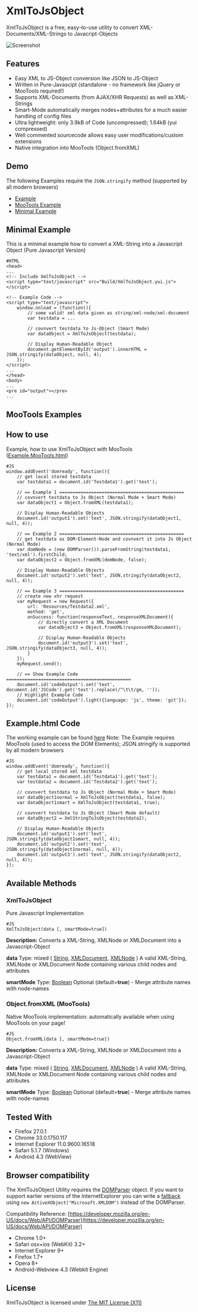 XmlToJsObject
===========

XmlToJsObject is a free, easy-to-use utility to convert XML-Documents/XML-Strings to Javacript-Objects

![Screenshot](http://static.andidittrich.de/XmlToJsObject/screenshot.jpg)

Features
--------

* Easy XML to JS-Object conversion like JSON to JS-Object
* Written in Pure-Javascipt (standalone - no framework like jQuery or MooTools required!)
* Supports XML-Documents (from AJAX/XHR Requests) as well as XML-Strings
* Smart-Mode automatically merges nodes+attributes for a much easier handling of config files
* Ultra lightweight: only 3.9kB of Code (uncompressed); 1.64kB (yui compressed)
* Well commented sourcecode allows easy user modifications/custom extensions
* Native integration into MooTools (Object.fromXML)

Demo
----
The following Examples require the `JSON.stringify` method (supported by all modern browsers)

* [Example](http://static.andidittrich.de/XmlToJsObject/Example.html)
* [MooTools Example](http://static.andidittrich.de/XmlToJsObject/Example.MooTools.html)
* [Minimal Example](http://static.andidittrich.de/XmlToJsObject/Example.Minimal.html)

Minimal Example
---------------
This is a minimal example how to convert a XML-String into a Javascript Object (Pure Javascript Version)

	#HTML
	<head>
	...
	<!-- Include XmlToJsObject -->
	<script type="text/javascript" src="Build/XmlToJsObject.yui.js"></script>
	
	<!-- Example Code -->	
	<script type="text/javascript">
		window.onload = (function(){
			// some valid! xml data given as string/xml-node/xml-document
			var testdata = ...
	
			// covnvert testdata to Js-Object (Smart Mode)
			var dataObject = XmlToJsObject(testdata);
											
			// Display Human-Readable Object
			document.getElementById('output').innerHTML = JSON.stringify(dataObject, null, 4);
		});
	</script>
	...
	</head>
	<body>
	...
	<pre id="output"></pre>
	...


MooTools Examples
-----------------

How to use
----------
Example, how to use XmlToJsObject with MooTools ([Example.MooTools.html](Example.MooTools.html))

	#JS
	window.addEvent('domready', function(){
		// get local stored testdata
		var testdata1 = document.id('Testdata1').get('text');
		
		// == Example 1 ===============================================
		// covnvert testdata to Js Object (Normal Mode + Smart Mode)
		var dataObject1 = Object.fromXML(testdata1);
		
		// Display Human-Readable Objects
		document.id('output1').set('text', JSON.stringify(dataObject1, null, 4));
		
		// == Example 2 ===============================================
		// get testdata as DOM-Element-Node and covnvert it into Js Object (Normal Mode)
		var domNode = (new DOMParser()).parseFromString(testdata1, 'text/xml').firstChild;
		var dataObject2 = Object.fromXML(domNode, false);
		
		// Display Human-Readable Objects
		document.id('output2').set('text', JSON.stringify(dataObject2, null, 4));
		
		// == Example 3 ===============================================
		// create new xhr request
		var myRequest = new Request({
		    url: 'Resources/Testdata2.xml',
		    method: 'get',
		    onSuccess: function(responseText, responseXMLDocument){
				// directly convert a XML Document
				var dataObject3 = Object.fromXML(responseXMLDocument);
		        
				// Display Human-Readable Objects
				document.id('output3').set('text', JSON.stringify(dataObject3, null, 4));
		    } 
		});
		myRequest.send();
		
		// == Show Example Code ===============================================
		document.id('codeOutput').set('text', document.id('JSCode').get('text').replace(/^\t\t/gm, ''));
		// Highlight Example Code
		document.id('codeOutput').light({language: 'js', theme: 'git'});
	});


Example.html Code
-----------------
The working example can be found [here](http://static.andidittrich.de/XmlToJsObject/Example.html)
Note: The Example requires MooTools (used to access the DOM Elements); JSON.stringify is supported by all modern browsers

	#JS
	window.addEvent('domready', function(){
		// get local stored xml testdata
		var testdata1 = document.id('Testdata1').get('text');
		var testdata2 = document.id('Testdata2').get('text');
	
		// covnvert testdata to Js Object (Normal Mode + Smart Mode)
		var dataObject1normal = XmlToJsObject(testdata1, false);
		var dataObject1smart = XmlToJsObject(testdata1, true);
		
		// covnvert testdata to Js Object (Smart Mode default)
		var dataObject2 = XmlStringToJsObject(testdata2);
		
		// Display Human-Readable Objects
		document.id('output1').set('text', JSON.stringify(dataObject1smart, null, 4));
		document.id('output2').set('text', JSON.stringify(dataObject1normal, null, 4));
		document.id('output3').set('text', JSON.stringify(dataObject2, null, 4));
	});

Available Methods
-----------------

### XmlToJsObject
Pure Javascript Implementation

	#JS
	XmlToJsObject(data [, smartMode=true])

**Description:** Converts a XML-String, XMLNode or XMLDocument into a Javascript-Object

**data**
Type: mixed ( [String](https://developer.mozilla.org/en-US/docs/Web/JavaScript/Reference/Global_Objects/String), [XMLDocument](https://developer.mozilla.org/en-US/docs/Web/API/Node), [XMLNode](https://developer.mozilla.org/en-US/docs/Web/API/Node) )
A valid XML-String, XMLNode or XMLDocument Node containing various child nodes and attributes
	
**smartMode**
Type: [Boolean](http://www.w3schools.com/js/js_datatypes.asp)
Optional (default=**true**) - Merge attribute names with node-names

### Object.fromXML (MooTools)
Native MooTools implementation: automatically available when using MooTools on your page!

	#JS
	Object.fromXML(data [, smartMode=true])

**Description:** Converts a XML-String, XMLNode or XMLDocument into a Javascript-Object

**data**
Type: mixed ( [String](https://developer.mozilla.org/en-US/docs/Web/JavaScript/Reference/Global_Objects/String), [XMLDocument](https://developer.mozilla.org/en-US/docs/Web/API/Node), [XMLNode](https://developer.mozilla.org/en-US/docs/Web/API/Node) )
A valid XML-String, XMLNode or XMLDocument Node containing various child nodes and attributes
	
**smartMode**
Type: [Boolean](http://www.w3schools.com/js/js_datatypes.asp)
Optional (default=**true**) - Merge attribute names with node-names

	
Tested With
-----------
* Firefox 27.0.1
* Chrome 33.0.1750.117
* Internet Explorer 11.0.9600.16518
* Safari 5.1.7 (Windows)
* Android 4.3 (WebView)


Browser compatibility
---------------------
The XmlToJsObject Utility requires the [DOMParser](http://www.w3schools.com/dom/dom_parser.asp) object. If you want to support earlier versions of the InternetExplorer you can write a [fallback](http://www.w3schools.com/dom/dom_parser.asp) using `new ActiveXObject("Microsoft.XMLDOM")` instead of the DOMParser.

Compatibility Reference: [https://developer.mozilla.org/en-US/docs/Web/API/DOMParser](https://developer.mozilla.org/en-US/docs/Web/API/DOMParser)

* Chrome 1.0+
* Safari osx+ios (WebKit) 3.2+
* Internet Explorer 9+
* Firefox 1.7+
* Opera 8+
* Android-Webview 4.3 (Webkit Engine)


License
-------

XmlToJsObject is licensed under [The MIT License (X11)](http://opensource.org/licenses/MIT)

